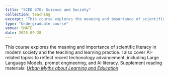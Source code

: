 ```yaml
---
title: "SCED 370: Science and Society"
collection: teaching
excerpt: "This course explores the meaning and importance of scientific literacy. We also cover AI-related topics to reflect recent techonology advancement, including Large Language Models, prompt engineering, and AI literacy."
type: "Undergraduate course"
venue: SMATE
date: 2025-09-28
---
```


This course explores the meaning and importance of scientific literacy in modern society and the teaching and learning practice. I also cover AI-related topics to reflect recent techonology advancement, including Large Language Models, prompt engineering, and AI literacy. 
Supplement reading materials: [*Urban Myths about Learning and Education*](https://www.sciencedirect.com/book/9780128015377/urban-myths-about-learning-and-education)



